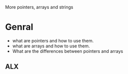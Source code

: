 More pointers, arrays and strings
# Genral
* what are pointers and how to use them.
* what are arrays and how to use them.
* What are the differences between pointers and arrays
## ALX

